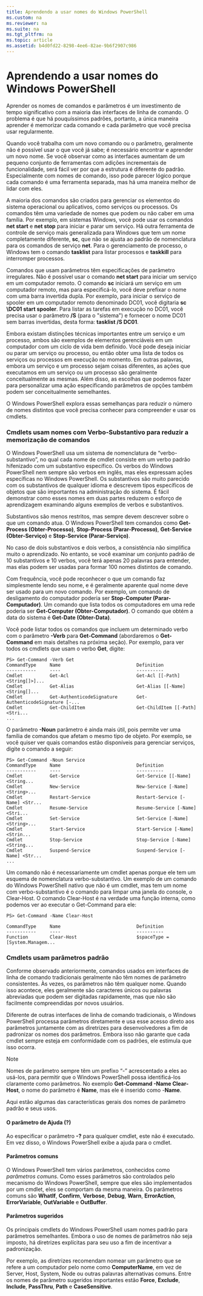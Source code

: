 ```yaml
---
title: Aprendendo a usar nomes do Windows PowerShell
ms.custom: na
ms.reviewer: na
ms.suite: na
ms.tgt_pltfrm: na
ms.topic: article
ms.assetid: b4d0fd22-8298-4ee6-82ae-9b6f2907c986
---
```

# Aprendendo a usar nomes do Windows PowerShell
Aprender os nomes de comandos e parâmetros é um investimento de tempo significativo com a maioria das interfaces de linha de comando. O problema é que há pouquíssimos padrões, portanto, a única maneira aprender é memorizar cada comando e cada parâmetro que você precisa usar regularmente.

Quando você trabalha com um novo comando ou o parâmetro, geralmente não é possível usar o que você já sabe; é necessário encontrar e aprender um novo nome. Se você observar como as interfaces aumentam de um pequeno conjunto de ferramentas com adições incrementais de funcionalidade, será fácil ver por que a estrutura é diferente do padrão. Especialmente com nomes de comando, isso pode parecer lógico porque cada comando é uma ferramenta separada, mas há uma maneira melhor de lidar com eles.

A maioria dos comandos são criados para gerenciar os elementos do sistema operacional ou aplicativos, como serviços ou processos. Os comandos têm uma variedade de nomes que podem ou não caber em uma família. Por exemplo, em sistemas Windows, você pode usar os comandos **net start** e **net stop** para iniciar e parar um serviço. Há outra ferramenta de controle de serviço mais generalizada para Windows que tem um nome completamente diferente, **sc**, que não se ajusta ao padrão de nomenclatura para os comandos de serviço **net**. Para o gerenciamento de processo, o Windows tem o comando **tasklist** para listar processos e **taskkill** para interromper processos.

Comandos que usam parâmetros têm especificações de parâmetro irregulares. Não é possível usar o comando **net start** para iniciar um serviço em um computador remoto. O comando **sc** iniciará um serviço em um computador remoto, mas para especificá-lo, você deve prefixar o nome com uma barra invertida dupla. Por exemplo, para iniciar o serviço de spooler em um computador remoto denominado DC01, você digitaria **sc \\DC01 start spooler**. Para listar as tarefas em execução no DC01, você precisa usar o parâmetro **/S** (para o "sistema") e fornecer o nome DC01 sem barras invertidas, desta forma: **tasklist /S DC01**.

Embora existam distinções técnicas importantes entre um serviço e um processo, ambos são exemplos de elementos gerenciáveis em um computador com um ciclo de vida bem definido. Você pode deseja iniciar ou parar um serviço ou processo, ou então obter uma lista de todos os serviços ou processos em execução no momento. Em outras palavras, embora um serviço e um processo sejam coisas diferentes, as ações que executamos em um serviço ou um processo são geralmente conceitualmente as mesmas. Além disso, as escolhas que podemos fazer para personalizar uma ação especificando parâmetros de opções também podem ser conceitualmente semelhantes.

O Windows PowerShell explora essas semelhanças para reduzir o número de nomes distintos que você precisa conhecer para compreender e usar os cmdlets.

### Cmdlets usam nomes com Verbo-Substantivo para reduzir a memorização de comandos
O Windows PowerShell usa um sistema de nomenclatura de “verbo-substantivo”, no qual cada nome de cmdlet consiste em um verbo padrão hifenizado com um substantivo específico. Os verbos do Windows PowerShell nem sempre são verbos em inglês, mas eles expressam ações específicas no Windows PowerShell. Os substantivos são muito parecido com os substantivos de qualquer idioma e descrevem tipos específicos de objetos que são importantes na administração do sistema. É fácil demonstrar como esses nomes em duas partes reduzem o esforço de aprendizagem examinando alguns exemplos de verbos e substantivos.

Substantivos são menos restritos, mas sempre devem descrever sobre o que um comando atua. O Windows PowerShell tem comandos como **Get-Process (Obter-Processo)**, **Stop-Process (Parar-Processo)**, **Get-Service (Obter-Serviço)** e **Stop-Service (Parar-Serviço)**.

No caso de dois substantivos e dois verbos, a consistência não simplifica muito o aprendizado. No entanto, se você examinar um conjunto padrão de 10 substantivos e 10 verbos, você terá apenas 20 palavras para entender, mas elas podem ser usadas para formar 100 nomes distintos de comando.

Com frequência, você pode reconhecer o que um comando faz simplesmente lendo seu nome, e é geralmente aparente qual nome deve ser usado para um novo comando. Por exemplo, um comando de desligamento do computador poderia ser **Stop-Computer (Parar-Computador)**. Um comando que lista todos os computadores em uma rede poderia ser **Get-Computer (Obter-Computador)**. O comando que obtém a data do sistema é **Get-Date (Obter-Data)**.

Você pode listar todos os comandos que incluem um determinado verbo com o parâmetro **-Verb** para **Get-Command** (abordaremos o **Get-Command** em mais detalhes na próxima seção). Por exemplo, para ver todos os cmdlets que usam o verbo **Get**, digite:

```
PS> Get-Command -Verb Get
CommandType     Name                            Definition
-----------     ----                            ----------
Cmdlet          Get-Acl                         Get-Acl [[-Path] <String[]>]...
Cmdlet          Get-Alias                       Get-Alias [[-Name] <String[]...
Cmdlet          Get-AuthenticodeSignature       Get-AuthenticodeSignature [-...
Cmdlet          Get-ChildItem                   Get-ChildItem [[-Path] <Stri...
...
```

O parâmetro **-Noun** parâmetro é ainda mais útil, pois permite ver uma família de comandos que afetam o mesmo tipo de objeto. Por exemplo, se você quiser ver quais comandos estão disponíveis para gerenciar serviços, digite o comando a seguir:

```
PS> Get-Command -Noun Service
CommandType     Name                            Definition
-----------     ----                            ----------
Cmdlet          Get-Service                     Get-Service [[-Name] <String...
Cmdlet          New-Service                     New-Service [-Name] <String>...
Cmdlet          Restart-Service                 Restart-Service [-Name] <Str...
Cmdlet          Resume-Service                  Resume-Service [-Name] <Stri...
Cmdlet          Set-Service                     Set-Service [-Name] <String>...
Cmdlet          Start-Service                   Start-Service [-Name] <Strin...
Cmdlet          Stop-Service                    Stop-Service [-Name] <String...
Cmdlet          Suspend-Service                 Suspend-Service [-Name] <Str... 
...
```

Um comando não é necessariamente um cmdlet apenas porque ele tem um esquema de nomenclatura verbo-substantivo. Um exemplo de um comando do Windows PowerShell nativo que não é um cmdlet, mas tem um nome com verbo-substantivo é o comando para limpar uma janela do console, o Clear-Host. O comando Clear-Host é na verdade uma função interna, como podemos ver ao executar o Get-Command para ele:

```
PS> Get-Command -Name Clear-Host

CommandType     Name                            Definition
-----------     ----                            ----------
Function        Clear-Host                      $spaceType = [System.Managem...
```

### Cmdlets usam parâmetros padrão
Conforme observado anteriormente, comandos usados em interfaces de linha de comando tradicionais geralmente não têm nomes de parâmetro consistentes. Às vezes, os parâmetros não têm qualquer nome. Quando isso acontece, eles geralmente são caracteres únicos ou palavras abreviadas que podem ser digitadas rapidamente, mas que não são facilmente compreendidas por novos usuários.

Diferente de outras interfaces de linha de comando tradicionais, o Windows PowerShell processa parâmetros diretamente e usa esse acesso direto aos parâmetros juntamente com as diretrizes para desenvolvedores a fim de padronizar os nomes dos parâmetros. Embora isso não garante que cada cmdlet sempre esteja em conformidade com os padrões, ele estimula que isso ocorra.

> [!NOTE]
> Nomes de parâmetro sempre têm um prefixo “-” acrescentado a eles ao usá-los, para permitir que o Windows PowerShell possa identificá-los claramente como parâmetros. No exemplo **Get-Command -Name Clear-Host**, o nome do parâmetro é **Name**, mas ele é inserido como -**Name**.

Aqui estão algumas das características gerais dos nomes de parâmetro padrão e seus usos.

#### O parâmetro de Ajuda (?)
Ao especificar o parâmetro **-?** para qualquer cmdlet, este não é executado. Em vez disso, o Windows PowerShell exibe a ajuda para o cmdlet.

#### Parâmetros comuns
O Windows PowerShell tem vários parâmetros, conhecidos como *parâmetros comuns*. Como esses parâmetros são controlados pelo mecanismo do Windows PowerShell, sempre que eles são implementados por um cmdlet, eles se comportam da mesma maneira. Os parâmetros comuns são **WhatIf**, **Confirm**, **Verbose**, **Debug**, **Warn**, **ErrorAction**, **ErrorVariable**, **OutVariable** e **OutBuffer**.

#### Parâmetros sugeridos
Os principais cmdlets do Windows PowerShell usam nomes padrão para parâmetros semelhantes. Embora o uso de nomes de parâmetros não seja imposto, há diretrizes explícitas para seu uso a fim de incentivar a padronização.

Por exemplo, as diretrizes recomendam nomear um parâmetro que se refere a um computador pelo nome como **ComputerName**, em vez de Server, Host, System, Node ou outras palavras alternativas comuns. Entre os nomes de parâmetro sugeridos importantes estão **Force**, **Exclude**, **Include**, **PassThru**, **Path** e **CaseSensitive**.



<!--HONumber=Apr16_HO1-->



